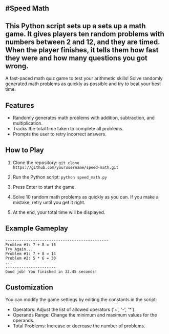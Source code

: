 #Speed Math
--------------------------------------------------------------------------------
This Python script sets up a sets up a math game. It gives players ten random problems with numbers between 2 and 12, and they are timed. When the player finishes, it tells them how fast they were and how many questions you got wrong.
--------------------------------------------------------------------------------
A fast-paced math quiz game to test your arithmetic skills! Solve randomly generated math problems as quickly as possible and try to beat your best time.

## Features

- Randomly generates math problems with addition, subtraction, and multiplication.
- Tracks the total time taken to complete all problems.
- Prompts the user to retry incorrect answers.

## How to Play

1. Clone the repository:
`git clone https://github.com/yourusername/speed-math.git`

2. Run the Python script:
`python speed_math.py`

3. Press Enter to start the game.

4. Solve 10 random math problems as quickly as you can. If you make a mistake, retry until you get it right.

5. At the end, your total time will be displayed.

## Example Gameplay
```Welcome to Speed Math! Press enter to start!
---------------------------------------------
Problem #1: 7 + 8 = 15
Try Again...
Problem #1: 7 + 8 = 14
Problem #2: 5 * 6 = 30
...
----------------------
Good job! You finished in 32.45 seconds!
```
## Customization
You can modify the game settings by editing the constants in the script:
- Operators: Adjust the list of allowed operators ('+', '-', '*').
- Operands Range: Change the minimum and maximum values for the operands.
- Total Problems: Increase or decrease the number of problems.
